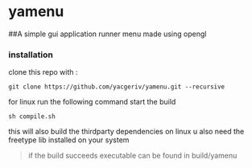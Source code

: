 # yamenu
##A simple gui application runner menu made using opengl

### installation

clone this repo with :
```
git clone https://github.com/yacgeriv/yamenu.git --recursive
```

for linux run the following command start the build
```
sh compile.sh
```
this will also build the thirdparty dependencies
on linux u also need the freetype lib installed on your system

>if the build succeeds executable can be found in build/yamenu


